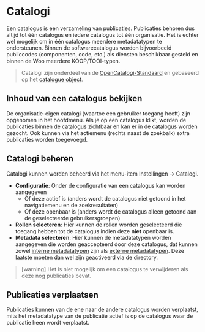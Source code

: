 # Catalogi

Een catalogus is een verzameling van publicaties. Publicaties behoren dus altijd tot één catalogus en iedere catalogus tot één organisatie. Het is echter wel mogelijk om in één catalogus meerdere metadatatypen te ondersteunen. Binnen de softwarecatalogus worden bijvoorbeeld publiccodes (componenten, code, etc.) als diensten beschikbaar gesteld en binnen de Woo meerdere KOOP/TOOI-typen.

> Catalogi zijn onderdeel van de [OpenCatalogi-Standaard](https://github.com/OpenCatalogi/.github/blob/main/docs/Standaard.md) en gebaseerd op het [catalogue object](https://conduction.stoplight.io/docs/open-catalogi/pk8bsjw0539dv-catalogue).

## Inhoud van een catalogus bekijken

De organisatie-eigen catalogi (waartoe een gebruiker toegang heeft) zijn opgenomen in het hoofdmenu. Als je op een catalogus klikt, worden de publicaties binnen de catalogus zichtbaar en kan er in de catalogus worden gezocht. Ook kunnen via het actiemenu (rechts naast de zoekbalk) extra publicaties worden toegevoegd.

## Catalogi beheren

Catalogi kunnen worden beheerd via het menu-item Instellingen -> Catalogi.

* **Configuratie**: Onder de configuratie van een catalogus kan worden aangegeven
  * Of deze actief is (anders wordt de catalogus niet getoond in het navigatiemenu en de zoekresultaten)
  * Of deze openbaar is (anders wordt de catalogus alleen getoond aan de geselecteerde gebruikersgroepen)
* **Rollen selecteren**: Hier kunnen de rollen worden geselecteerd die toegang hebben tot de catalogus indien deze **niet** openbaar is.
* **Metadata selecteren**: Hier kunnen de metadatatypen worden aangegeven die worden geaccepteerd door deze catalogus, dat kunnen zowel [interne metadatatypen](metadata.md) zijn als [externe metadatatypen](directory.md). Deze laatste moeten dan wel zijn geactiveerd via de directory.

> \[warning] Het is niet mogelijk om een catalogus te verwijderen als deze nog publicaties bevat.

## Publicaties verplaatsen

Publicaties kunnen van de ene naar de andere catalogus worden verplaatst, mits het metadatatype van de publicatie actief is op de catalogus waar de publicatie heen wordt verplaatst.
